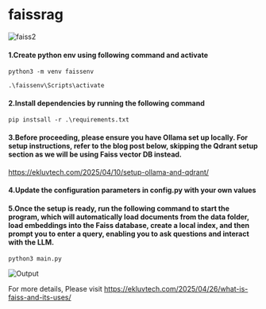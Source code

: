 # faissrag
![faiss2](https://github.com/user-attachments/assets/49eeb5ec-47a4-439d-ba55-285b4d6cdb15)


#### 1.Create python env using following command and activate
  ``python3 -m venv faissenv``

  ``.\faissenv\Scripts\activate``
  
#### 2.Install dependencies by running the following command
  ``pip instsall -r .\requirements.txt``

#### 3.Before proceeding, please ensure you have Ollama set up locally. For setup instructions, refer to the blog post below, skipping the Qdrant setup section as we will be using Faiss vector DB instead.
  https://ekluvtech.com/2025/04/10/setup-ollama-and-qdrant/
  
#### 4.Update the configuration parameters in config.py with your own values
  
#### 5.Once the setup is ready, run the following command to start the program, which will automatically load documents from the data folder, load embeddings into the Faiss database, create a local index, and then prompt you to enter a query, enabling you to ask questions and interact with the LLM.
  ``python3 main.py``

![Output](https://github.com/user-attachments/assets/1197cd4e-19d7-447e-9fd1-0b49ad1695ac)

For more details, Please visit https://ekluvtech.com/2025/04/26/what-is-faiss-and-its-uses/
